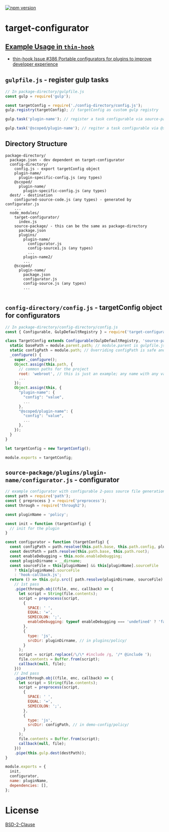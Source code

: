 [![npm version](https://badge.fury.io/js/target-configurator.svg)](https://badge.fury.io/js/target-configurator)

# target-configurator

## [Example Usage in `thin-hook`](https://github.com/t2ym/thin-hook/blob/module/gulpfile.js)
- [thin-hook Issue #386 Portable configurators for plugins to improve developer experience](https://github.com/t2ym/thin-hook/issues/386)

## `gulpfile.js` - register gulp tasks
```js
// In package-directory/gulpfile.js
const gulp = require('gulp');

const targetConfig = require('./config-directory/config.js');
gulp.registry(targetConfig); // targetConfig as custom gulp registry

gulp.task('plugin-name'); // register a task configurable via source-package/plugins/plugin-name/configurator.js

gulp.task('@scoped/plugin-name'); // regiter a task configurable via @scoped/plugin-name/configurator.js

```

## Directory Structure

```
package-directory/
  package.json - dev dependent on target-configurator
  config-directory/
    config.js - export targetConfig object
    plugin-name/
      plugin-specific-config.js (any types)
    @scoped/
      plugin-name/
        plugin-specific-config.js (any types)
  dest/ - destination
    configured-source-code.js (any types) - generated by configurator.js
    ...
  node_modules/
    target-configurator/
      index.js
    source-package/ - this can be the same as package-directory
      package.json
      plugins/
        plugin-name/
          configurator.js
          config-source1.js (any types)
          ...
        plugin-name2/
        ...
    @scoped/
      plugin-name/
        package.json
        configurator.js
        config-source.js (any types)
        ...
  
```

## `config-directory/config.js` - targetConfig object for configurators
```js
// In package-directory/config-directory/config.js
const { Configurable, GulpDefaultRegistry } = require('target-configurator');

class TargetConfig extends Configurable(GulpDefaultRegistry, 'source-package') {
  static basePath = module.parent.path; // module.parent is gulpfile.js in the base directory
  static configPath = module.path; // Overriding configPath is safe and robust
  _configure() {
    super._configure();
    Object.assign(this.path, {
      // common paths for the project
      root: 'webroot', // this is just an example; any name with any value for the project
      ...
    });
    Object.assign(this, {
      "plugin-name": {
        "config": "value",
        ...
      },
      "@scoped/plugin-name": {
        "config": "value",
        ...
      },
    });
  }
}

let targetConfig = new TargetConfig();

module.exports = targetConfig;
```

## `source-package/plugins/plugin-name/configurator.js` - configurator
```js
// example configurator with configurable 2-pass source file generation
const path = require('path');
const { preprocess } = require('preprocess');
const through = require('through2');

const pluginName = 'policy';

const init = function (targetConfig) {
  // init for the plugin
}

const configurator = function (targetConfig) {
  const configPath = path.resolve(this.path.base, this.path.config, pluginName);
  const destPath = path.resolve(this.path.base, this.path.root);
  const enableDebugging = this.mode.enableDebugging;
  const pluginDirname = __dirname;
  const sourceFile = this[pluginName] && this[pluginName].sourceFile
    ? this[pluginName].sourceFile
    : 'hook-callback.js';
  return () => this.gulp.src([ path.resolve(pluginDirname, sourceFile) ])
    // 1st pass
    .pipe(through.obj((file, enc, callback) => {
      let script = String(file.contents);
      script = preprocess(script,
        {
          SPACE: ' ',
          EQUAL: '=',
          SEMICOLON: ';',
          enableDebugging: typeof enableDebugging === 'undefined' ? 'false' : enableDebugging,
        },
        {
          type: 'js',
          srcDir: pluginDirname, // in plugins/policy/
        }
      );
      script = script.replace(/\/\* #include /g, '/* @include ');
      file.contents = Buffer.from(script);
      callback(null, file);
    }))
    // 2nd pass
    .pipe(through.obj((file, enc, callback) => {
      let script = String(file.contents);
      script = preprocess(script,
        {
          SPACE: ' ',
          EQUAL: '=',
          SEMICOLON: ';',
        },
        {
          type: 'js',
          srcDir: configPath, // in demo-config/policy/
        }
      );
      file.contents = Buffer.from(script);
      callback(null, file);
    }))
    .pipe(this.gulp.dest(destPath));
}

module.exports = {
  init,
  configurator,
  name: pluginName,
  dependencies: [],
};
```

# License

[BSD-2-Clause](https://github.com/t2ym/target-configurator/blob/master/LICENSE.md)
